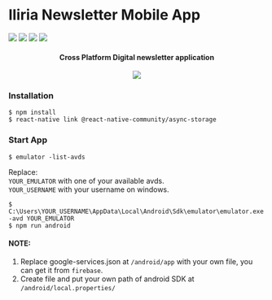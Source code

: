 # Iliria Newsletter Mobile App

<a href="https://github.com/jajosheni/newsletter-server"><img src="https://img.shields.io/badge/server-part-68a063.svg"/></a>
<img src="https://img.shields.io/badge/react-native-61dbfb.svg"/>
<img src="https://img.shields.io/badge/react-JS-ff00ff.svg"/>
<img src="https://img.shields.io/badge/fire-base-FBCB02.svg"/>

<h4 align="center">Cross Platform Digital newsletter application</h4>
<p align="center">
	<img src="https://img.shields.io/badge/description-Image-FB7774.svg"/>
</p>

### Installation

```console
$ npm install
$ react-native link @react-native-community/async-storage
```
### Start App
```console
$ emulator -list-avds
```
  Replace:<br/>
  `YOUR_EMULATOR` with one of your available avds.<br/>
  `YOUR_USERNAME` with your username on windows.
```console
$ C:\Users\YOUR_USERNAME\AppData\Local\Android\Sdk\emulator\emulator.exe -avd YOUR_EMULATOR
$ npm run android
```

#### NOTE:
  1. Replace google-services.json at `/android/app`
  with your own file, you can get it from `firebase`.
  2. Create file and put your own path of android SDK at `/android/local.properties/`
